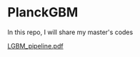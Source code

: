 # PlanckGBM
In this repo, I will share my master's codes

[LGBM_pipeline.pdf](https://github.com/halehhajizadeh/PlanckGBM/files/7655518/LGBM_pipeline.pdf)
